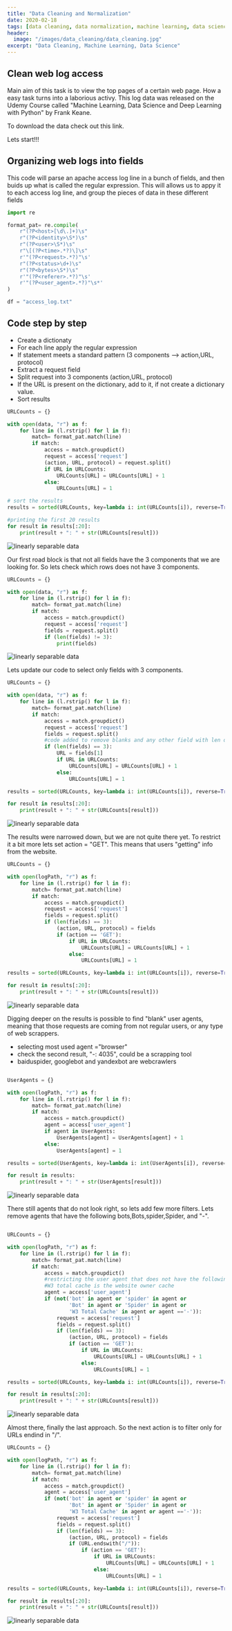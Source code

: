 ```yaml
---
title: "Data Cleaning and Normalization"
date: 2020-02-18
tags: [data cleaning, data normalization, machine learning, data science, neural network]
header:
  image: "/images/data_cleaning/data_cleaning.jpg"
excerpt: "Data Cleaning, Machine Learning, Data Science"
---
```




## Clean web log access 
Main aim of this task is to view the top pages of a certain web page.
How a easy task turns into a laborious activy. 
This log data was released on the Udemy Course called "Machine Learning, Data Science and Deep Learning with Python" by Frank Keane.

To download the data check out this link.



Lets start!!!


## Organizing web logs into fields

This code will parse an apache access log line in a bunch of fields, and then buids up what is called the regular expression.
This will allows us to appy it to each access log line, and group the pieces of data in these different fields

``` python
import re

format_pat= re.compile(
    r"(?P<host>[\d\.]+)\s"
    r"(?P<identity>\S*)\s"
    r"(?P<user>\S*)\s"
    r"\[(?P<time>.*?)\]\s"
    r'"(?P<request>.*?)"\s'
    r"(?P<status>\d+)\s"
    r"(?P<bytes>\S*)\s"
    r'"(?P<referer>.*?)"\s'
    r'"(?P<user_agent>.*?)"\s*'
)

df = "access_log.txt"

```

## Code step by step
* Create a dictionaty
* For each line apply the regular expression
* If statement meets a standard pattern (3 components --> action,URL, protocol)
* Extract a request field
* Split request into 3 components (action,URL, protocol)
* If the URL is present on the dictionary, add to it, if not create a dictionary value.
* Sort results

``` python
URLCounts = {}

with open(data, "r") as f:
    for line in (l.rstrip() for l in f):
        match= format_pat.match(line)
        if match:
            access = match.groupdict()
            request = access['request']
            (action, URL, protocol) = request.split()
            if URL in URLCounts:
                URLCounts[URL] = URLCounts[URL] + 1
            else:
                URLCounts[URL] = 1

# sort the results 
results = sorted(URLCounts, key=lambda i: int(URLCounts[i]), reverse=True)

#printing the first 20 results
for result in results[:20]:
    print(result + ": " + str(URLCounts[result]))
```

<img src="{{ site.url }}{{ site.baseurl }}/images/data_cleaning/1.jpg" alt="linearly separable data">

Our first road block is that not all fields have the 3 components that we are looking for.
So lets check which rows does not have 3 components.

``` python
URLCounts = {}

with open(data, "r") as f:
    for line in (l.rstrip() for l in f):
        match= format_pat.match(line)
        if match:
            access = match.groupdict()
            request = access['request']
            fields = request.split()
            if (len(fields) != 3):
                print(fields)

```

<img src="{{ site.url }}{{ site.baseurl }}/images/data_cleaning/2.jpg" alt="linearly separable data">

Lets update our code to select only fields with 3 components.

``` python
URLCounts = {}

with open(data, "r") as f:
    for line in (l.rstrip() for l in f):
        match= format_pat.match(line)
        if match:
            access = match.groupdict()
            request = access['request']
            fields = request.split()
            #code added to remove blanks and any other field with len different than 3
            if (len(fields) == 3):
                URL = fields[1]
                if URL in URLCounts:
                    URLCounts[URL] = URLCounts[URL] + 1
                else:
                    URLCounts[URL] = 1

results = sorted(URLCounts, key=lambda i: int(URLCounts[i]), reverse=True)

for result in results[:20]:
    print(result + ": " + str(URLCounts[result]))

```

<img src="{{ site.url }}{{ site.baseurl }}/images/data_cleaning/3.jpg" alt="linearly separable data">

The results were narrowed down, but we are not quite there yet.
To restrict it a bit more lets set action = "GET".
This means that users "getting" info from the website.

``` python
URLCounts = {}

with open(logPath, "r") as f:
    for line in (l.rstrip() for l in f):
        match= format_pat.match(line)
        if match:
            access = match.groupdict()
            request = access['request']
            fields = request.split()
            if (len(fields) == 3):
                (action, URL, protocol) = fields
                if (action == 'GET'):
                    if URL in URLCounts:
                        URLCounts[URL] = URLCounts[URL] + 1
                    else:
                        URLCounts[URL] = 1

results = sorted(URLCounts, key=lambda i: int(URLCounts[i]), reverse=True)

for result in results[:20]:
    print(result + ": " + str(URLCounts[result]))
```

<img src="{{ site.url }}{{ site.baseurl }}/images/data_cleaning/4.jpg" alt="linearly separable data">

Digging deeper on the results is possible to find "blank" user agents, meaning that those requests are coming from 
not regular users, or any type of web scrappers.

* selecting most used agent ="browser"
* check the second result, "-: 4035", could be a scrapping tool
* baiduspider, googlebot and yandexbot are webcrawlers

``` python

UserAgents = {}

with open(logPath, "r") as f:
    for line in (l.rstrip() for l in f):
        match= format_pat.match(line)
        if match:
            access = match.groupdict()
            agent = access['user_agent']
            if agent in UserAgents:
                UserAgents[agent] = UserAgents[agent] + 1
            else:
                UserAgents[agent] = 1

results = sorted(UserAgents, key=lambda i: int(UserAgents[i]), reverse=True)

for result in results:
    print(result + ": " + str(UserAgents[result]))

```

<img src="{{ site.url }}{{ site.baseurl }}/images/data_cleaning/5.jpg" alt="linearly separable data">

There still agents that do not look right, so lets add few more filters. Lets remove agents that have the following
bots,Bots,spider,Spider, and "-".  

``` python

URLCounts = {}

with open(logPath, "r") as f:
    for line in (l.rstrip() for l in f):
        match= format_pat.match(line)
        if match:
            access = match.groupdict()
            #restricting the user agent that does not have the following words
            #W3 total cache is the website owner cache 
            agent = access['user_agent']
            if (not('bot' in agent or 'spider' in agent or 
                    'Bot' in agent or 'Spider' in agent or
                    'W3 Total Cache' in agent or agent =='-')):
                request = access['request']
                fields = request.split()
                if (len(fields) == 3):
                    (action, URL, protocol) = fields
                    if (action == 'GET'):
                        if URL in URLCounts:
                            URLCounts[URL] = URLCounts[URL] + 1
                        else:
                            URLCounts[URL] = 1

results = sorted(URLCounts, key=lambda i: int(URLCounts[i]), reverse=True)

for result in results[:20]:
    print(result + ": " + str(URLCounts[result]))

```

<img src="{{ site.url }}{{ site.baseurl }}/images/data_cleaning/6.jpg" alt="linearly separable data">

Almost there, finally the last approach. So the next action is to filter only for URLs endind in "/".

``` python
URLCounts = {}

with open(logPath, "r") as f:
    for line in (l.rstrip() for l in f):
        match= format_pat.match(line)
        if match:
            access = match.groupdict()
            agent = access['user_agent']
            if (not('bot' in agent or 'spider' in agent or 
                    'Bot' in agent or 'Spider' in agent or
                    'W3 Total Cache' in agent or agent =='-')):
                request = access['request']
                fields = request.split()
                if (len(fields) == 3):
                    (action, URL, protocol) = fields
                    if (URL.endswith("/")):
                        if (action == 'GET'):
                            if URL in URLCounts:
                                URLCounts[URL] = URLCounts[URL] + 1
                            else:
                                URLCounts[URL] = 1

results = sorted(URLCounts, key=lambda i: int(URLCounts[i]), reverse=True)

for result in results[:20]:
    print(result + ": " + str(URLCounts[result]))

```

<img src="{{ site.url }}{{ site.baseurl }}/images/data_cleaning/7.jpg" alt="linearly separable data">




